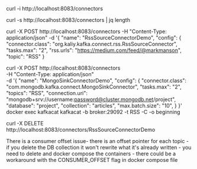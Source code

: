 curl -i http://localhost:8083/connectors

curl -s http://localhost:8083/connectors | jq length


curl -X POST http://localhost:8083/connectors      -H "Content-Type: application/json"      -d '{
           "name": "RssSourceConnectorDemo",
           "config": {
             "connector.class": "org.kaliy.kafka.connect.rss.RssSourceConnector",
             "tasks.max": "2",
             "rss.urls": "https://medium.com/feed/@markmanson",
             "topic": "RSS"
           }
           
curl -X POST http://localhost:8083/connectors \
     -H "Content-Type: application/json" \
     -d '{
           "name": "MongoSinkConnectorDemo",
           "config": {
             "connector.class": "com.mongodb.kafka.connect.MongoSinkConnector",
             "tasks.max": "2",
             "topics": "RSS",
             "connection.uri": "mongodb+srv://username:password@cluster.mongodb.net/project",
             "database": "project",
             "collection": "articles",
             "max.batch.size": "10",
           }
         }'
docker exec kafkacat kafkacat     -b broker:29092     -t RSS     -C -o beginning

curl -X DELETE http://localhost:8083/connectors/RssSourceConnectorDemo



There is a consumer offset issue- there is an offset pointer for each topic - if you delete the DB collection it won't rewrite what it's already written - you need to delete and docker compose the containers - there could be a workaround with the CONSUMER_OFFSET flag in docker compose file
